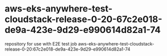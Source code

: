 # aws-eks-anywhere-test-cloudstack-release-0-20-67c2e018-de9a-423e-9d29-e990614d82a1-74
repository for use with E2E test job aws-eks-anywhere-test-cloudstack-release-0-20:67c2e018-de9a-423e-9d29-e990614d82a1-74

